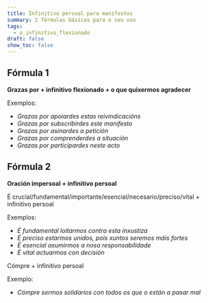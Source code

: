 ```yaml
---
title: Infinitivo persoal para manifestos
summary: 2 fórmulas básicas para o seu uso
tags:
  - o_infinitivo_flexionado
draft: false
show_toc: false
---
```

## Fórmula 1

**Grazas por + infinitivo flexionado + o que quixermos agradecer**

Exemplos:

* *Grazas por apoiardes estas reivindicacións*
* *Grazas por subscribirdes este manifesto*
* *Grazas por asinardes a petición* 
* *Grazas por comprenderdes a situación* 
* *Grazas por participardes neste acto*

## Fórmula 2

**Oración impersoal + infinitivo persoal**

É crucial/fundamental/importante/esencial/necesario/preciso/vital + infinitivo persoal

Exemplos:

* *É fundamental loitarmos contra esta inxustiza*
* *É preciso estarmos unidos, pois xuntos seremos máis fortes*
* *É esencial asumirmos a nosa responsabilidade*
* *É vital actuarmos con decisión*

Cómpre + infinitivo persoal

Exemplo:

* *Cómpre sermos solidarios con todos os que o están a pasar mal*
